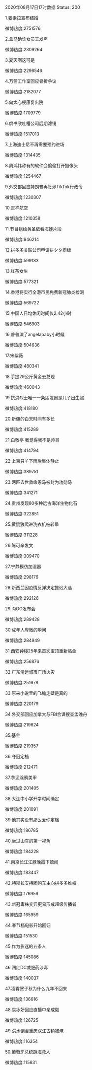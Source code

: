 2020年08月17日17时数据
Status: 200

1.姜素拉宣布结婚

微博热度:2751576

2.盒马确诊女员工发声

微博热度:2309264

3.夏天啊这可是

微博热度:2296546

4.万茜工作室回应骨折争议

微博热度:2182077

5.向太心梗康复出院

微博热度:1709779

6.虞书欣吐槽公司后期滤镜

微博热度:1517013

7.上海迪士尼不再需要预约进场

微博热度:1314435

8.周鸿祎称有的软件会偷偷打开摄像头

微博热度:1254467

9.外交部回应特朗普再签涉TikTok行政令

微博热度:1230307

10.吉祥航空

微博热度:1210358

11.节目组给黄圣依看海娃片段

微博热度:946214

12.拼多多关联公司申请拼夕夕商标

微博热度:599183

13.红茶女生

微博热度:577321

14.香港将实行全港市民免费新冠肺炎检测

微博热度:569722

15.中国人日均休闲时间仅2.42小时

微博热度:546903

16.普普演了angelababy小时候

微博热度:504636

17.宋紫薇

微博热度:480341

18.手提29公斤黄金去兑现

微博热度:460043

19.抗洪烈士唯一一条朋友圈是儿子出生照

微博热度:418180

20.新疆的白天时间有多长

微博热度:415289

21.白敬亭 我觉得我不是帅哥

微博热度:414794

22.上百只羊下雨后集体静止

微博热度:389751

23.两匹去世救命恩马被封为功勋马

微博热度:341271

24.贵州发现80多种远古海洋生物化石

微博热度:322851

25.黄鼠狼爬进洗衣机被转晕

微博热度:311228

26.陈可辛发文

微博热度:309470

27.宁静模仿加湿器

微博热度:298176

28.新西兰因疫情反弹决定推迟大选

微博热度:292126

29.iQOO发布会

微博热度:289428

30.成年人卑微的瞬间

微博热度:284949

31.西安钟楼25年来首次宝顶重新贴金

微博热度:256876

32.广东清远城市广场火灾

微博热度:251678

33.原来小说里的飞檐走壁是真的

微博热度:220179

34.外交部回应加拿大与FBI合谋搜查孟晚舟

微博热度:219624

35.基金

微博热度:219357

36.夺冠定档

微博热度:212471

37.芋泥涂鸦美甲

微博热度:201405

38.大连中小学开学时间确定

微博热度:201091

39.他其实没有那么爱你定档

微博热度:186785

40.坐过山车的第一视角

微博热度:184228

41.南京长江江豚晚霞下嬉闹

微博热度:183447

42.特斯拉支持团购车主向拼多多维权

微博热度:176956

43.新冠毒株变异更易形成超级传播者

微博热度:165959

44.春节档电影开始回归

微博热度:151530

45.作为影迷的五条人

微博热度:145086

46.网红DC减肥药涉毒

微博热度:140037

47.凌霄贺子秋为什么九年不回来

微博热度:136616

48.袁冰妍回应直播中亲成毅

微博热度:126725

49.洪水倒灌重庆双江古镇被淹

微博热度:116354

50.葡萄牙总统跳海救人

微博热度:115631


